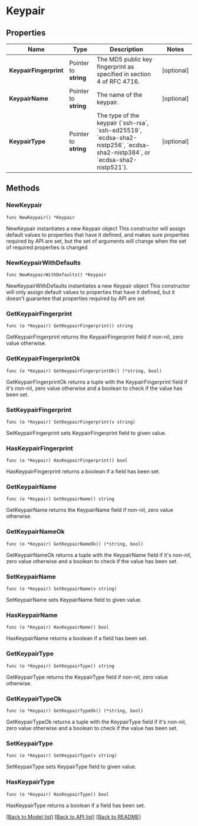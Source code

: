 # Keypair

## Properties

Name | Type | Description | Notes
------------ | ------------- | ------------- | -------------
**KeypairFingerprint** | Pointer to **string** | The MD5 public key fingerprint as specified in section 4 of RFC 4716. | [optional] 
**KeypairName** | Pointer to **string** | The name of the keypair. | [optional] 
**KeypairType** | Pointer to **string** | The type of the keypair (&#x60;ssh-rsa&#x60;, &#x60;ssh-ed25519&#x60;, &#x60;ecdsa-sha2-nistp256&#x60;, &#x60;ecdsa-sha2-nistp384&#x60;, or &#x60;ecdsa-sha2-nistp521&#x60;). | [optional] 

## Methods

### NewKeypair

`func NewKeypair() *Keypair`

NewKeypair instantiates a new Keypair object
This constructor will assign default values to properties that have it defined,
and makes sure properties required by API are set, but the set of arguments
will change when the set of required properties is changed

### NewKeypairWithDefaults

`func NewKeypairWithDefaults() *Keypair`

NewKeypairWithDefaults instantiates a new Keypair object
This constructor will only assign default values to properties that have it defined,
but it doesn't guarantee that properties required by API are set

### GetKeypairFingerprint

`func (o *Keypair) GetKeypairFingerprint() string`

GetKeypairFingerprint returns the KeypairFingerprint field if non-nil, zero value otherwise.

### GetKeypairFingerprintOk

`func (o *Keypair) GetKeypairFingerprintOk() (*string, bool)`

GetKeypairFingerprintOk returns a tuple with the KeypairFingerprint field if it's non-nil, zero value otherwise
and a boolean to check if the value has been set.

### SetKeypairFingerprint

`func (o *Keypair) SetKeypairFingerprint(v string)`

SetKeypairFingerprint sets KeypairFingerprint field to given value.

### HasKeypairFingerprint

`func (o *Keypair) HasKeypairFingerprint() bool`

HasKeypairFingerprint returns a boolean if a field has been set.

### GetKeypairName

`func (o *Keypair) GetKeypairName() string`

GetKeypairName returns the KeypairName field if non-nil, zero value otherwise.

### GetKeypairNameOk

`func (o *Keypair) GetKeypairNameOk() (*string, bool)`

GetKeypairNameOk returns a tuple with the KeypairName field if it's non-nil, zero value otherwise
and a boolean to check if the value has been set.

### SetKeypairName

`func (o *Keypair) SetKeypairName(v string)`

SetKeypairName sets KeypairName field to given value.

### HasKeypairName

`func (o *Keypair) HasKeypairName() bool`

HasKeypairName returns a boolean if a field has been set.

### GetKeypairType

`func (o *Keypair) GetKeypairType() string`

GetKeypairType returns the KeypairType field if non-nil, zero value otherwise.

### GetKeypairTypeOk

`func (o *Keypair) GetKeypairTypeOk() (*string, bool)`

GetKeypairTypeOk returns a tuple with the KeypairType field if it's non-nil, zero value otherwise
and a boolean to check if the value has been set.

### SetKeypairType

`func (o *Keypair) SetKeypairType(v string)`

SetKeypairType sets KeypairType field to given value.

### HasKeypairType

`func (o *Keypair) HasKeypairType() bool`

HasKeypairType returns a boolean if a field has been set.


[[Back to Model list]](../README.md#documentation-for-models) [[Back to API list]](../README.md#documentation-for-api-endpoints) [[Back to README]](../README.md)


